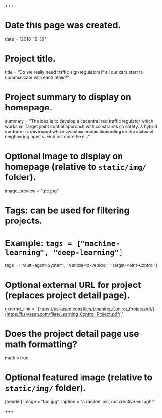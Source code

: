+++
# Date this page was created.
date = "2018-10-30"

# Project title.
title = "Do we really need traffic sign regulators if all our cars start to communicate with each other?"

# Project summary to display on homepage.
summary = "The idea is to develop a decentralized traffic regulator which works on Target point control approach with constraints on safety. A hybrid controller is developed which switches modes depending on the states of neighboring agents. Find out more here .."

# Optional image to display on homepage (relative to `static/img/` folder).
image_preview = "tpc.jpg"

# Tags: can be used for filtering projects.
# Example: `tags = ["machine-learning", "deep-learning"]`
tags = ["Multi-agent-System", "Vehicle-to-Vehicle", "Target-Point-Control"]

# Optional external URL for project (replaces project detail page).
external_link = "[https://ksivasan.com/files/Learning_Control_Project.pdf/](https://ksivasan.com/files/Learning_Control_Project.pdf/)"

# Does the project detail page use math formatting?
math = true

# Optional featured image (relative to `static/img/` folder).
[header]
image = "tpc.jpg"
caption = "a random pic, not creative enough!"

+++
